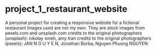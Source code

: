 # project_1_restaurant_website
A personal project for creating a responsive website for a fictional restaurant
Images used are not my own. They are stock images from pexels.com and unsplash.com
credits to the original photographers (unsplash): nikolay smeh, amy tran
credits to the original photographers (pexels): JAN N G U Y E N, Jonathan Borba, Nguyen Phuong NGUYEN 
